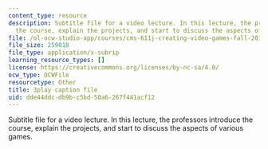 ```yaml
---
content_type: resource
description: Subtitle file for a video lecture. In this lecture, the professors introduce
  the course, explain the projects, and start to discuss the aspects of various games.
file: /ol-ocw-studio-app/courses/cms-611j-creating-video-games-fall-2014/dde44ddcdb9bc5bd50a6267f441acf12_pfDfriSjFbY.srt
file_size: 259018
file_type: application/x-subrip
learning_resource_types: []
license: https://creativecommons.org/licenses/by-nc-sa/4.0/
ocw_type: OCWFile
resourcetype: Other
title: 3play caption file
uid: dde44ddc-db9b-c5bd-50a6-267f441acf12
---
```

Subtitle file for a video lecture. In this lecture, the professors introduce the course, explain the projects, and start to discuss the aspects of various games.